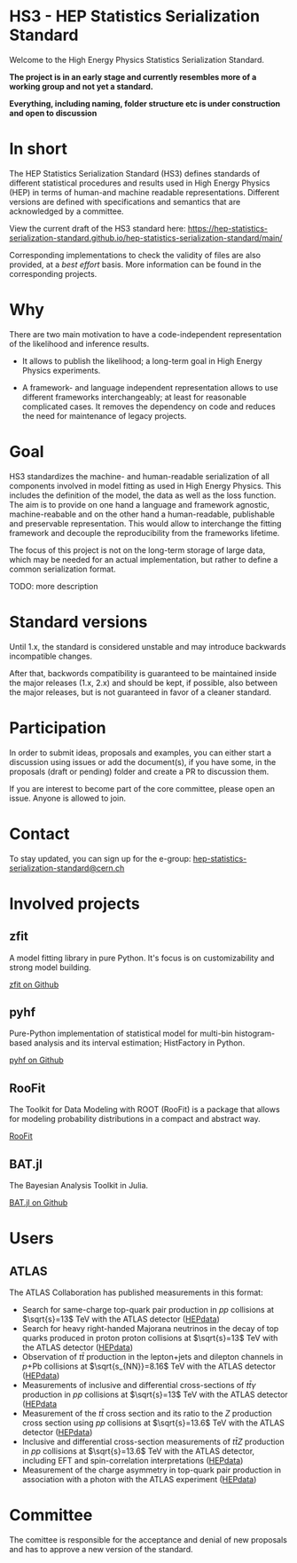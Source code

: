 # HS3 - HEP Statistics Serialization Standard

Welcome to the High Energy Physics Statistics Serialization Standard.

**The project is in an early stage and currently resembles more of a
working group and not yet a standard.**

**Everything, including naming, folder structure etc is under
construction and open to discussion**


# In short

The HEP Statistics Serialization Standard (HS3) defines standards of
different statistical procedures and results used in High Energy Physics
(HEP) in terms of human-and machine readable representations. Different
versions are defined with specifications and semantics that are
acknowledged by a committee. 

View the current draft of the HS3 standard here: https://hep-statistics-serialization-standard.github.io/hep-statistics-serialization-standard/main/

Corresponding implementations to check the
validity of files are also provided, at a *best effort* basis.
More information can be found in the corresponding projects.

# Why

There are two main motivation to have a code-independent representation
of the likelihood and inference results.

-   It allows to publish the likelihood; a long-term goal in High Energy
    Physics experiments.

- A framework- and language independent representation allows to use
different frameworks interchangeably; at least for reasonable
complicated cases. It removes the dependency on code and reduces the
need for maintenance of legacy projects.

# Goal

HS3 standardizes the machine- and human-readable serialization of all
components involved in model fitting as used in High Energy Physics.
This includes the definition of the model, the data as well as the loss
function. The aim is to provide on one hand a language and framework
agnostic, machine-reabable and on the other hand a human-readable,
publishable and preservable representation. This would allow to
interchange the fitting framework and decouple the reproducibility from
the frameworks lifetime.

The focus of this project is not on the long-term storage of large data,
which may be needed for an actual implementation, but rather to define a
common serialization format.

TODO: more description

# Standard versions

Until 1.x, the standard is considered unstable and may introduce
backwards incompatible changes.

After that, backwords compatibility is guaranteed to be maintained
inside the major releases (1.x, 2.x) and should be kept, if possible,
also between the major releases, but is not guaranteed in favor of a
cleaner standard.

# Participation

In order to submit ideas, proposals and examples, you can either start a
discussion using issues or add the document(s), if you have some, in the
proposals (draft or pending) folder and create a PR to discussion them.

If you are interest to become part of the core committee, please open an
issue. Anyone is allowed to join.

# Contact

To stay updated, you can sign up for the e-group:
<hep-statistics-serialization-standard@cern.ch>

# Involved projects

## zfit

A model fitting library in pure Python. It\'s focus is on
customizability and strong model building.

[zfit on Github](https://github.com/zfit/zfit)

## pyhf

Pure-Python implementation of statistical model for multi-bin
histogram-based analysis and its interval estimation; HistFactory in
Python.

[pyhf on Github](https://github.com/scikit-hep/pyhf)

## RooFit

The Toolkit for Data Modeling with ROOT (RooFit) is a package that
allows for modeling probability distributions in a compact and abstract
way.

[RooFit](https://root.cern.ch/roofit)

## BAT.jl

The Bayesian Analysis Toolkit in Julia.

[BAT.jl on Github](https://github.com/bat/BAT.jl)

# Users

## ATLAS

The ATLAS Collaboration has published measurements in this format:
 - Search for same-charge top-quark pair production in $pp$ collisions at $\sqrt{s}=13$ TeV with the ATLAS detector ([HEPdata](https://www.hepdata.net/record/ins2832100))
 - Search for heavy right-handed Majorana neutrinos in the decay of top quarks produced in proton proton collisions at $\sqrt{s}=13$ TeV with the ATLAS detector ([HEPdata](https://www.hepdata.net/record/ins2816994))
 - Observation of $t\bar{t}$ production in the lepton+jets and dilepton channels in $p$+Pb collisions at $\sqrt{s_{NN}}=8.16$ TeV with the ATLAS detector ([HEPdata](https://www.hepdata.net/record/ins2784411))
 - Measurements of inclusive and differential cross-sections of $t\bar{t}\gamma$  production in  $pp$ collisions at $\sqrt{s}=13$ TeV with the ATLAS detector
([HEPdata](https://www.hepdata.net/record/ins2768921)
 - Measurement of the $t\bar{t}$ cross section and its ratio to the $Z$ production cross section using $pp$  collisions at $\sqrt{s}=13.6$ TeV with the ATLAS detector ([HEPdata](https://www.hepdata.net/record/ins2689657))
 - Inclusive and differential cross-section measurements of $t\bar{t}Z$ production in $pp$ collisions at $\sqrt{s}=13.6$ TeV with the ATLAS detector, including EFT and spin-correlation interpretations ([HEPdata](https://www.hepdata.net/record/ins2744513))
 - Measurement of the charge asymmetry in top-quark pair production in association with a photon with the ATLAS experiment ([HEPdata](https://www.hepdata.net/record/ins2616326))

# Committee

The comittee is responsible for the acceptance and denial of new
proposals and has to approve a new version of the standard.
